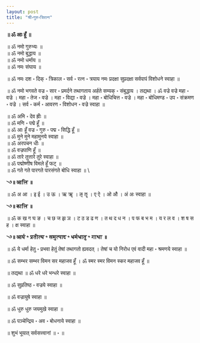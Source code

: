 ```yaml
---
layout: post
title: "श्री॰गुरु॰त्रिरत्न"
---
```


**॥ ॐ आः हूँ ॥**

॥ ॐ नमो गुरुभ्यः ॥ \
॥ ॐ नमो बुद्धाय ॥ \
॥ ॐ नमो धर्माय ॥ \
॥ ॐ नमः संघाय ॥ 


॥ ॐ नमः दश ॰ दिक् ॰ त्रिकाल ॰ सर्व ॰ रत्न ॰ त्रयाय नमः प्रदक्षा सुप्रदक्षा सर्वपापं विशोधने स्वाहा ॥


॥ ॐ नमो भगवते वज्र ॰ सार ॰ प्रमर्दने तथागताय अर्हते सम्यक् ॰ संबुद्धाय । तद्यथा । ॐ वज्रे वज्रे महा ॰ वज्रे । महा ॰ तेज ॰ वज्रे । महा ॰ विद्या ॰ वज्रे । महा ॰ बोधिचित्त ॰ वज्रे । महा ॰ बोधिमण्ड ॰ उप ॰ संक्रमण ॰ वज्रे । सर्व ॰ कर्म ॰ आवरण ॰ विशोधन ॰ वज्रे स्वाहा ॥


॥ ॐ अमि ॰ देव ह्रीः ॥ \
॥ ॐ मणि ॰ पद्मे हूँ ॥ \
॥ ॐ आः हूँ वज्र ॰ गुरु ॰ पद्म ॰ सिद्धि हूँ ॥ \
॥ ॐ मुने मुने महामुनये स्वाहा ॥ \
॥ ॐ अरपचन धीः ॥ \
॥ ॐ वज्रपाणि हूँ ॥ \
॥ ॐ तारे तुत्तारे तुरे स्वाहा ॥ \
॥ ॐ पद्मोष्णीष विमले हूँ फट् ॥ \
॥ ॐ गते गते पारगते पारसंगते बोधि स्वाहा ॥ \



**꣼॥ आलि ॥**

॥ ॐ अ आ । इ ई । उ ऊ । ऋ ॠ । ऌ ॡ । ए ऐ । ओ औ । अं अः स्वाहा ॥

**꣼॥ कालि ॥**

॥ ॐ क ख ग घ ङ । च छ ज झ ञ । ट ठ ड ढ ण । त थ द ध न । प फ ब भ म । य र ल व । श ष स ह । क्ष स्वाहा ॥

**꣼॥ आर्य ॰ प्रतीत्य ॰ समुत्पाद ॰ धर्मधातु ॰ गाथा ॥**

॥ ॐ ये धर्मा हेतु ॰ प्रभवा हेतुं तेषां तथागतो ह्यवदत् । तेषां च यो निरोध एवं वादी महा ॰ श्रमणये स्वाहा ॥



॥ ॐ सम्भर सम्भर विमन सर महाजव हूँ । ॐ स्मर स्मर विमन स्कर महाजव हूँ ॥



॥ तद्यथा‌ ॥ ॐ धरे धरे भन्धरे स्वाहा ॥



॥ ॐ सुप्रतिष्ठ ॰ वज्रये स्वाहा ॥



॥ ॐ वज्रायुषे स्वाहा ॥



॥ ॐ धुरु धुरु जयमुखे स्वाहा ॥



॥ ॐ पञ्चेन्द्रिय ॰ अव ॰ बोधनाये स्वाहा ॥



॥ शुभं भूयात् सर्वसत्त्वानां ॥ ॰ ॥
